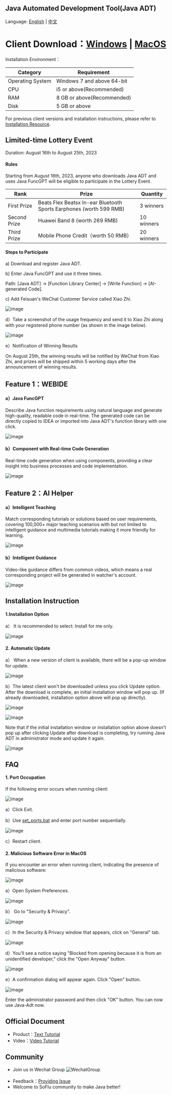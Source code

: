 Java Automated Development Tool(Java ADT)
-----------------------------------
Language: [English](https://github.com/feisuanyz/Java-ADT/blob/main/README.md) | [中文](https://github.com/feisuanyz/Java-ADT/blob/main/READMEcn.md)

# Client Download：[Windows](https://suo.im/aSFpM) | [MacOS](https://suo.im/cnuow)

Installation Environment：

| Category       | Requirement         |
|----------|----------------|
| Operating System    | Windows 7 and above 64-bit |
| CPU      | i5 or above(Recommended)   |
| RAM     |  8 GB or above(Recommended)    |
| Disk | 5 GB or above    |

For previous client versions and installation instructions, please refer to [Installation Resource](https://github.com/feisuanyz/Java-ADT/tree/main/.%20Installation%20Resource).

Limited-time Lottery Event
-----------------------------------

Duration: August 16th to August 25th, 2023

#### Rules

Starting from August 16th, 2023, anyone who downloads Java ADT and uses Java FuncGPT will be eligible to participate in the Lottery Event.

| Rank  | Prize                                   | Quantity  |
|-----|--------------------------------------|-----|
| First Prize | Beats Flex Beatsx In-ear Bluetooth Sports Earphones (worth 599 RMB) | 3 winners |
| Second Prize | Huawei Band 8 (worth 269 RMB)                       | 10 winners |
| Third Prize | Mobile Phone Credit（worth 50 RMB）     | 20 winners |

#### Steps to Participate

a) Download and register Java ADT.

b) Enter Java FuncGPT and use it three times.

Path: [Java ADT] -> [Function Library Center] -> [Write Function] -> [AI-generated Code].

c) Add Feisuan's WeChat Customer Service called Xiao Zhi.

![image](https://github.com/feisuanyz/Java-ADT/assets/79617492/a5d86f9a-2155-4f9c-b072-8db02ba18cc3)

d）Take a screenshot of the usage frequency and send it to Xiao Zhi along with your registered phone number (as shown in the image below).

![image](https://github.com/feisuanyz/Java-ADT/assets/79617492/4cfef88f-5976-436c-b01d-9d9b4103c734)

e）Notification of Winning Results

On August 25th, the winning results will be notified by WeChat from Xiao Zhi, and prizes will be shipped within 5 working days after the announcement of winning results.

Feature 1：WEBIDE
-----------------------------------

#### a）Java FuncGPT

Describe Java function requirements using natural language and generate high-quality, readable code in real-time. The generated code can be directly copied to IDEA or imported into Java ADT's function library with one click.

![image](https://github.com/feisuanyz/Java-Adp/assets/79617492/44a841b3-c3d6-4130-9ff6-1d94825cac86)

#### b）Component with Real-time Code Generation

Real-time code generation when using components, providing a clear insight into business processes and code implementation.

![image](https://github.com/feisuanyz/Java-Adp/assets/79617492/44ff263e-9125-4e87-afe1-295414f209ca)

Feature 2：AI Helper
-----------------------------------

#### a）Intelligent Teaching

Match corresponding tutorials or solutions based on user requirements, covering 100,000+ major teaching scenarios with but not limited to intelligent guidance and multimedia tutorials making it more friendly for learning.

![image](https://github.com/feisuanyz/Java-Adp/assets/79617492/2fa8d326-93bd-475e-9243-59f66d322485)

#### b）Intelligent Guidance

Video-like guidance differs from common videos, which means a real corresponding project will be generated in watcher's account.

![image](https://github.com/feisuanyz/Java-Adp/assets/79617492/d1179335-42ab-44fe-93df-6364fab14520)

Installation Instruction
-----------------------------------

#### 1.Installation Option

a） It is recommended to select: Install for me only.

![image](https://github.com/feisuanyz/Java-Adp/assets/79617492/9c277334-8b9e-41f7-bfc5-347238d9acaf)

#### 2. Automatic Update

a） When a new version of client is available, there will be a pop-up window for update.

![image](https://github.com/feisuanyz/Java-Adp/assets/79617492/577561f1-3adb-4200-9051-150e4da4fdc9)

b）The latest client won't be downloaded unless you click Update option. After the download is complete, an initial installation window will pop up. (If already downloaded, installation option above will pop up directly).

![image](https://github.com/feisuanyz/Java-Adp/assets/79617492/0edddafe-436b-4a4a-ba41-144796e28f4d)

![image](https://github.com/feisuanyz/Java-Adp/assets/79617492/c0f4842d-93e3-46a6-b21c-8f583c82c28f)

Note that if the initial installation window or installation option above doesn't pop up after clicking Update after download is completing, try running Java ADT in administrator mode and update it again.

![image](https://github.com/feisuanyz/Java-Adp/assets/79617492/2d535c68-6382-4386-a6ee-5c72a46e1e6c)

FAQ
-----------------------------------

#### 1. Port Occupation

If the following error occurs when running client:

![image](https://github.com/feisuanyz/Java-Adp/assets/79617492/387d9715-7ae6-47e2-83f3-ab3e6e1b4316)

a）Click Exit.

b）Use [set_ports.bat](https://github.com/feisuanyz/Java-ADT/tree/main/.%20Installation%20Resource) and enter port number sequentially.

![image](https://github.com/feisuanyz/Java-Adp/assets/79617492/64f7fd71-6e09-40c8-9167-dd707faaa764)

c）Restart client.

#### 2. Malicious Software Error in MacOS

If you encounter an error when running client, indicating the presence of malicious software:

![image](https://github.com/feisuanyz/Java-ADT/assets/79617492/edfa4aa0-29e5-4267-86d3-13b3fbc3ac82)

a）Open System Preferences.

![image](https://github.com/feisuanyz/Java-ADT/assets/79617492/2fba74fe-c2ea-4fa9-85a9-ca731772a1f4)

b） Go to "Security & Privacy".

![image](https://github.com/feisuanyz/Java-ADT/assets/79617492/c89264f1-8ce4-4be4-af4f-30105b62509d)

c）In the Security & Privacy window that appears, click on "General" tab.

![image](https://github.com/feisuanyz/Java-ADT/assets/79617492/ad8c1c10-75c1-4216-9aad-22524650dee0)

d）You'll see a notice saying "Blocked from opening because it is from an unidentified developer," click the "Open Anyway" button.

![image](https://github.com/feisuanyz/Java-ADT/assets/79617492/81f4c02a-226f-48a1-b0e1-aad55075bb15)

e）A confirmation dialog will appear again. Click "Open" button.

![image](https://github.com/feisuanyz/Java-ADT/assets/79617492/25b8962d-95ed-4b55-90d7-c5bebffb71b1)

Enter the administrator password and then click "OK" button. You can now use Java-Adt now.

**Official Document**
-----------------------------------
- Product：[Text Tutorial](https://feisuanyz.com/support/helpCenter/)
- Video：[Video Tutorial](https://feisuanyz.com/shortVideo/list/)

**Community**
-----------------------------------
- Join us in Wechat Group
![WechatGroup](https://github.com/feisuanyz/SoFlu-adp/blob/main/images/QRCode.PNG) <br><br>
- Feedback：[Providing Issue](https://github.com/feisuanyz/Java-ADT/issues)
- Welcome to SoFlu community to make Java better!

